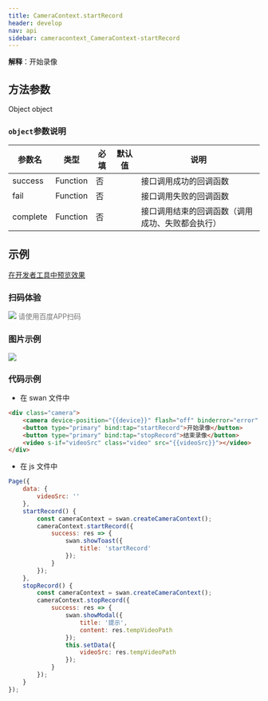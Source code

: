 ```yaml
---
title: CameraContext.startRecord
header: develop
nav: api
sidebar: cameracontext_CameraContext-startRecord
---
```



 

**解释**：开始录像

 
## 方法参数 

Object object

### `object`参数说明  

|参数名 |类型 | 必填 | 默认值|说明|
|---- | ---- | ---- |---- |---|
|success |Function  |  否 |  |接口调用成功的回调函数|
|fail  |  Function |   否  | |接口调用失败的回调函数|
|complete   | Function |   否  || 接口调用结束的回调函数（调用成功、失败都会执行）|

## 示例

<a href="swanide://fragment/398fc8b20a9b3411e7c3a22a6f9876f41573701771835" title="在开发者工具中预览效果" target="_self">在开发者工具中预览效果</a>

### 扫码体验

<div class='scan-code-container'>
    <img src="https://b.bdstatic.com/miniapp/assets/images/doc_demo/fragment_CameraContextRecord.png" class="demo-qrcode-image" />
    <font color=#777 12px>请使用百度APP扫码</font>
</div>

### 图片示例 
 

<div class="m-doc-custom-examples">
    <div class="m-doc-custom-examples-correct">
        <img src="https://b.bdstatic.com/miniapp/images/cameraVideo.gif">
    </div>
    <div class="m-doc-custom-examples-correct">
        <img src=" ">
    </div>
    <div class="m-doc-custom-examples-correct">
        <img src=" ">
    </div>     
</div>

### 代码示例 
 


* 在 swan 文件中

```html
<div class="camera">
    <camera device-position="{{device}}" flash="off" binderror="error" style="width: 100%; height: 500rpx;"></camera>
    <button type="primary" bind:tap="startRecord">开始录像</button>
    <button type="primary" bind:tap="stopRecord">结束录像</button>
    <video s-if="videoSrc" class="video" src="{{videoSrc}}"></video>
</div>
```
* 在 js 文件中

```js
Page({
    data: {
        videoSrc: ''
    },
    startRecord() {
        const cameraContext = swan.createCameraContext();
        cameraContext.startRecord({
            success: res => {
                swan.showToast({
                    title: 'startRecord'
                });
            }
        });
    },
    stopRecord() {
        const cameraContext = swan.createCameraContext();
        cameraContext.stopRecord({
            success: res => {
                swan.showModal({
                    title: '提示',
                    content: res.tempVideoPath
                });
                this.setData({
                    videoSrc: res.tempVideoPath
                });
            }
        });
    }
});
```